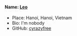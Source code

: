 #### Name: [Leo](https://github.com/crazyfree)

- Place: Hanoi, Hanoi, Vietnam
- Bio: I'm nobody
- GitHub: [cyrazyfree](https://github.com/crazyfree)